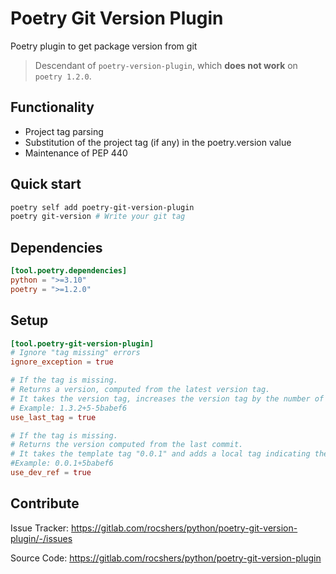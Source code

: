 # Poetry Git Version Plugin

Poetry plugin to get package version from git

> Descendant of `poetry-version-plugin`, which **does not work** on `poetry 1.2.0`.

## Functionality

- Project tag parsing
- Substitution of the project tag (if any) in the poetry.version value
- Maintenance of PEP 440

## Quick start

```bash
poetry self add poetry-git-version-plugin
poetry git-version # Write your git tag
```

## Dependencies

```toml
[tool.poetry.dependencies]
python = ">=3.10"
poetry = ">=1.2.0"
```

## Setup

```toml
[tool.poetry-git-version-plugin]
# Ignore "tag missing" errors
ignore_exception = true

# If the tag is missing.
# Returns a version, computed from the latest version tag.
# It takes the version tag, increases the version tag by the number of commits since, adds a local label specifying the git commit hash and the dirty status.
# Example: 1.3.2+5-5babef6
use_last_tag = true

# If the tag is missing.
# Returns the version computed from the last commit.
# It takes the template tag "0.0.1" and adds a local tag indicating the hash of the git commit.
#Example: 0.0.1+5babef6
use_dev_ref = true
```

## Contribute

Issue Tracker: <https://gitlab.com/rocshers/python/poetry-git-version-plugin/-/issues>

Source Code: <https://gitlab.com/rocshers/python/poetry-git-version-plugin>
